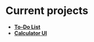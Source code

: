 # Current projects

- **[To-Do List](https://github.com/KristianIvanov24/All-projects/tree/main/C%2B%2B/wxWidgets/Simple_To-Do_List)**
- **[Calculator UI](https://github.com/KristianIvanov24/All-projects/tree/main/C%2B%2B/wxWidgets/CalculatorUI)**
